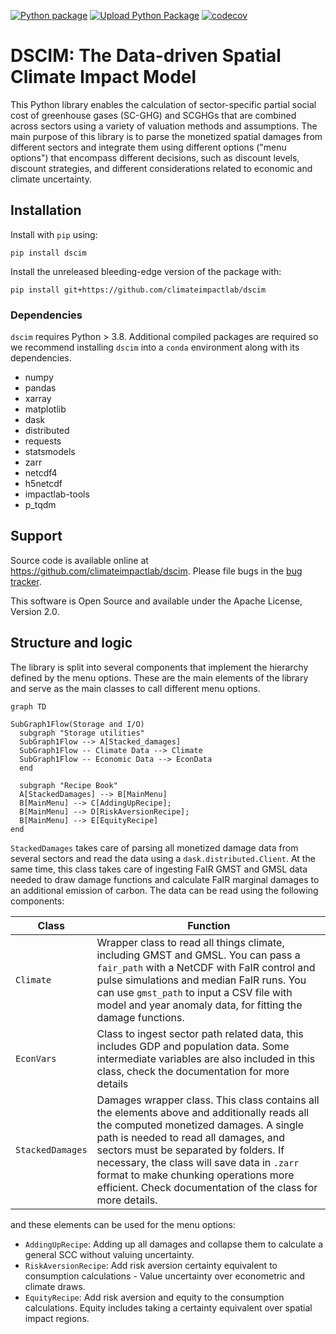 [![Python package](https://github.com/ClimateImpactLab/dscim/actions/workflows/pythonpackage.yaml/badge.svg)](https://github.com/ClimateImpactLab/dscim/actions/workflows/pythonpackage.yaml)
[![Upload Python Package](https://github.com/ClimateImpactLab/dscim/actions/workflows/python-publish.yaml/badge.svg)](https://github.com/ClimateImpactLab/dscim/actions/workflows/python-publish.yaml)
[![codecov](https://codecov.io/gh/ClimateImpactLab/dscim/graph/badge.svg?token=DQMDSHFEYP)](https://codecov.io/gh/ClimateImpactLab/dscim)

# DSCIM: The Data-driven Spatial Climate Impact Model

This Python library enables the calculation of sector-specific partial social cost of greenhouse gases (SC-GHG) and SCGHGs that are combined across sectors using a variety of valuation methods and assumptions. The main purpose of this
library is to parse the monetized spatial damages from different sectors and integrate them
using different options ("menu options") that encompass different decisions, such as
discount levels, discount strategies, and different considerations related to
economic and climate uncertainty.

## Installation

Install with `pip` using:
```shell
pip install dscim
```

Install the unreleased bleeding-edge version of the package with:
```shell
pip install git+https://github.com/climateimpactlab/dscim
```

### Dependencies

`dscim` requires Python > 3.8. Additional compiled packages are required so we recommend installing `dscim` into a `conda` environment along with its dependencies.

- numpy
- pandas
- xarray
- matplotlib
- dask
- distributed
- requests
- statsmodels
- zarr
- netcdf4
- h5netcdf
- impactlab-tools
- p_tqdm

## Support
Source code is available online at https://github.com/climateimpactlab/dscim. Please file bugs in the [bug tracker](https://github.com/climateimpactlab/dscim/issues).

This software is Open Source and available under the Apache License, Version 2.0.

## Structure and logic

The library is split into several components that implement the hierarchy
defined by the menu options. These are the main elements of the library and
serve as the main classes to call different menu options.

```mermaid
graph TD

SubGraph1Flow(Storage and I/O)
  subgraph "Storage utilities"
  SubGraph1Flow --> A[Stacked_damages]
  SubGraph1Flow -- Climate Data --> Climate
  SubGraph1Flow -- Economic Data --> EconData
  end

  subgraph "Recipe Book"
  A[StackedDamages] --> B[MainMenu]
  B[MainMenu] --> C[AddingUpRecipe];
  B[MainMenu] --> D[RiskAversionRecipe];
  B[MainMenu] --> E[EquityRecipe]
end
```

`StackedDamages` takes care of parsing all monetized damage data from several
sectors and read the data using a `dask.distributed.Client`. At the same time,
this class takes care of ingesting FaIR GMST and GMSL data needed to draw damage
functions and calculate FaIR marginal damages to an additional emission of
carbon. The data can be read using the following components: 

Class            | Function                                                                                                                                                                                                                                                                                                                                                                                           |
|------------------|----------------------------------------------------------------------------------------------------------------------------------------------------------------------------------------------------------------------------------------------------------------------------------------------------------------------------------------------------------------------------------------------------|
| `Climate`        | Wrapper class to read all things climate, including GMST and GMSL. You  can pass a `fair_path` with a NetCDF with FaIR control and pulse simulations and median FaIR runs. You can use `gmst_path` to input a  CSV file with model and year anomaly data, for fitting the damage functions. |
| `EconVars`       | Class to ingest sector path related data, this includes GDP and population data. Some intermediate variables are also included in this class, check the documentation for more details                                                                                                                                                                                                             |
| `StackedDamages` | Damages wrapper class. This class contains all the elements above and  additionally reads all the computed monetized damages. A single path is needed to read all damages, and sectors must be separated by folders.  If necessary, the class will save data in `.zarr` format to make chunking operations more efficient. Check documentation of the class for more details.                      |


and these elements can be used for the menu options: 
 - `AddingUpRecipe`: Adding up all damages and collapse them to calculate a general SCC without valuing uncertainty.
 - `RiskAversionRecipe`: Add risk aversion certainty equivalent to consumption calculations - Value uncertainty over econometric and climate draws.
 - `EquityRecipe`: Add risk aversion and equity to the consumption calculations. Equity includes taking a certainty equivalent over spatial impact regions.

